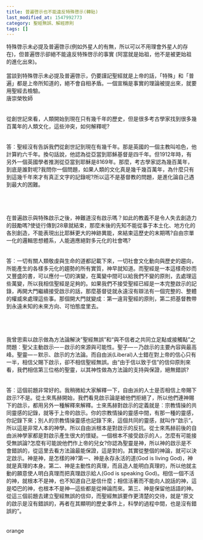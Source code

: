 ```yaml
---
title: 普遍啓示也不能違反特殊啓示(轉貼)
last_modified_at: 1547992773
category: 聖經無誤、解經原則
tags: []
---
```


<p>特殊啓示未必提及普遍啓示(例如外星人的有無，所以可以不用理會外星人的存在)，但普遍啓示卻絕不能違反特殊啓示的事實 (阿當就是始祖，他不是被更始祖的進化出來)。<br/><br/>當談到特殊啓示未必提及普遍啓示，仍要謹記聖經就是上帝的話，「特殊」和「普遍」都是上帝所知道的，絕不會自相矛盾。一個宣稱是事實的理論被提出來，就要用聖經去檢驗。<br/><!--more-->唐崇榮牧師<br/><br/><br/>從創世記來看，人類開始到現在只有幾千年的歷史，但是很多考古學家找到很多幾百萬年的人類文化，這些沖突，如何解釋呢? <br/><br/><br/>  答︰聖經沒有告訴我們從創世記到現在有幾千年。那是英國的一個主教叫哈色，他計算約六千年。換句話說，他認為從亞當到耶穌基督是四千年。但1912年時，有另外一個英國學者推測從亞當到耶穌是8169年。那麼，考古學家認為幾百萬年，到底是誰對呢?我問你一個問題，如果人類的文化真是幾千幾百萬年，為什麼只有到這幾千年來才有真正文字的記錄呢?所以這不是基督教的問題，是進化論自己遇到最大的困難。<br/><br/><br/><br/><br/>在普遍啟示與特殊啟示之後，神難道沒有啟示嗎？如此的教義不是令人失去創造力的鼓勵嗎?使徒行傳到28章就結束，那麼末後的先知不能從事于本土化、地方化的各別創造，不能表現出比耶穌更大的神跡異能，來結束這歷史的末期嗎?自由宗單一化的邏輯思想體系，人能適應絕對多元化的社會嗎? <br/><br/><br/>  答︰一切有關人類敬虔與生命的道都記載下來，一切社會文化動向與歷史的趨向，所能產生的各樣多元化的趨勢的所有實質，神早就知道。而聖經是一本這樣奇妙而又豐盛的書，可以應付一切的演變，在萬變中間可以給我們不變的原則，去處理這些萬變，所以我相信聖經是足夠的。如果我們不接受聖經已經是一本完整啟示的記錄，再開大門繼續接受啟示的話，那麼基督徒就永遠沒有辯法有一個完整的、整體的權威來處理這些事。那個開大門就變成︰第一違背聖經的原則，第二把基督教帶到永遠未知的未來方向、可怕態度里去。<br/><br/><br/><br/><br/>我曾思索以啟示做為方法論解決”聖經無誤”和“與不信者之共同立足點或接觸點”之問題︰聖父主動啟示—－啟示的來源與可能性。聖子—－乃啟示的主要內容與最高峰。聖靈—－默示、啟示的方法論。而自由派(Liberal)人士錯在對上帝的信心只有一半，相信父賜下啟示，卻不相信聖經無誤。由“由于信以致于信”的信仰原則來看，我們相信第三位格的聖靈，以其神性做為方法論的支持與保證，絕無錯誤? <br/><br/><br/>  答︰這個前題非常好的。我稍微給大家解釋一下，自由派的人士是否相信上帝賜下啟示?不是。從土來馬赫開始，我們看見啟示論是被他們拒絕了，所以他們連神賜下的啟示，都用另外一種解釋來解釋。士來馬赫對啟示的定義就是︰宗教情操的共同靈感的記錄，就等于上帝的啟示。你的宗教情操的靈感中間，有那一種的靈感，你記錄下來；別人的宗教情操靈感也記錄下來，這個共同的靈感，就叫作“啟示”。所以這是非常人本的神學。所以自由派根本是對啟示的反抗。從士來馬赫前後的自由派神學家都是對啟示產生很大的懷疑。一個根本不接受啟示的人，怎麼有可能接受無誤論?怎麼有可能說他們作上帝的兒女?你認為聖靈是神，所以神的啟示是不會錯誤的，從這里去看方法論最能保證，這是對的。其實從整個的神論，就可以決定啟示。神是神，是怎樣的神?第一、神是永存永活的道(God is living God)，神就是真理的本身。第二、神是主動性的真理，而且造人能明白真理的，所以他就主動的願意使人明白真理而把真理啟示給人(God is speaking God)。相信一個不活的神，就根本不是神，也不知道自己是信什麼；相信活著而不能向人說話的神，這是啞巴的神，也根本不是神—這些都是從神論而來。第三、神是保留他話語的神。從這三個前題去建立聖經無誤的信仰，而聖經無誤要作更清楚的交待，就是“原文的啟示是沒有錯誤的，再者在其顯明的歷史事件上，科學的過程中間，也是沒有錯誤的”。<br/><br/><br/>orange
</p>